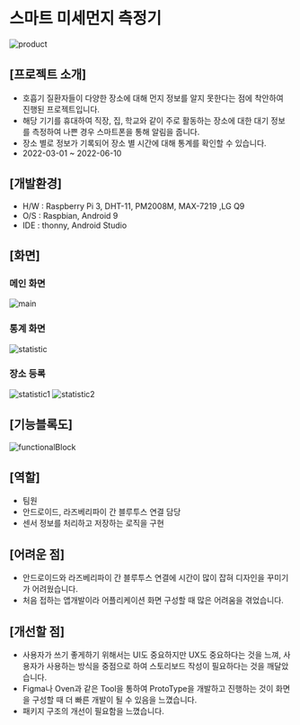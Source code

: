 # 스마트 미세먼지 측정기

![product](img/image05.png)

## [프로젝트 소개]

- 호흡기 질환자들이 다양한 장소에 대해 먼지 정보를 알지 못한다는 점에 착안하여 진행된 프로젝트입니다.
- 해당 기기를 휴대하여 직장, 집, 학교와 같이 주로 활동하는 장소에 대한 대기 정보를 측정하여 나쁜 경우 스마트폰을 통해 알림을 줍니다.
- 장소 별로 정보가 기록되어 장소 별 시간에 대해 통계를 확인할 수 있습니다.
- 2022-03-01 ~ 2022-06-10

## [개발환경]
- H/W : Raspberry Pi 3, DHT-11, PM2008M, MAX-7219 ,LG Q9
- O/S : Raspbian, Android 9
- IDE : thonny, Android Studio

## [화면]

### 메인 화면
![main](img/image04.png)

### 통계 화면
![statistic](img/image01.png)

### 장소 등록
![statistic1](img/image03.png) 
![statistic2](img/image02.png)

## [기능블록도]

![functionalBlock](img/image06.png)

## [역할]

- 팀원
- 안드로이드, 라즈베리파이 간 블루투스 연결 담당
- 센서 정보를 처리하고 저장하는 로직을 구현

## [어려운 점]

- 안드로이드와 라즈베리파이 간 블루투스 연결에 시간이 많이 잡혀 디자인을 꾸미기가 어려웠습니다.
- 처음 접하는 앱개발이라 어플리케이션 화면 구성할 때 많은 어려움을 겪었습니다.

## [개선할 점]

- 사용자가 쓰기 좋게하기 위해서는 UI도 중요하지만 UX도 중요하다는 것을 느껴, 사용자가 사용하는 방식을 중점으로 하여 스토리보드 작성이 필요하다는 것을 깨달았습니다.
- Figma나 Oven과 같은 Tool을 통하여 ProtoType을 개발하고 진행하는 것이 화면을 구성할 때 더 빠른 개발이 될 수 있음을 느꼈습니다.
- 패키지 구조의 개선이 필요함을 느꼈습니다.
